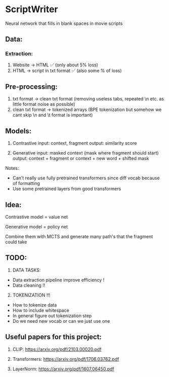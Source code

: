 # ScriptWriter
Neural network that fills in blank spaces in movie scripts

## Data:
### Extraction:
1. Website -> HTML ✅ (only about 5% loss)
2. HTML -> script in txt format ✅ (also some % of loss)

## Pre-processing:
1. txt format -> clean txt format (removing useless tabs, repeated \n etc. as little format noise as possible)
2. clean txt format -> tokenized arrays (BPE tokenization but somehow we cant skip \n and \t format is important)

## Models:

1. Contrastive
input: context, fragment
output: similarity score

2. Generative
input: masked context (mask where fragment should start)
output: context + fragment or context + new word + shifted mask

Notes:
- Can't really use fully pretrained transformers since diff vocab because of formatting
- Use some pretrained layers from good transformers

## Idea:

Contrastive model = value net

Generative model = policy net

Combine them with MCTS and generate many path's that the fragment could take


## TODO:

1. DATA TASKS:
  * Data extraction pipeline improve efficiency !
  * Data cleaning !!

2. TOKENIZATION !!!
  * How to tokenize data
  * How to include whitespace
  * In general figure out tokenization step
  * Do we need new vocab or can we just use one

## Useful papers for this project:

1. CLIP: https://arxiv.org/pdf/2103.00020.pdf

2. Transformers: https://arxiv.org/pdf/1706.03762.pdf

3. LayerNorm: https://arxiv.org/pdf/1607.06450.pdf
